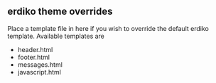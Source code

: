 erdiko theme overrides
----------------------

Place a template file in here if you wish to override the default erdiko template.  Available templates are

* header.html
* footer.html
* messages.html
* javascript.html